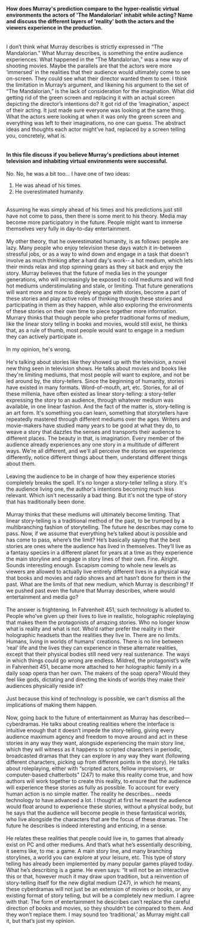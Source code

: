 <strong>How does Murray's prediction compare to the hyper-realistic virtual environments the actors of 'The Mandalorian' inhabit while acting? Name and discuss the different layers of 'reality' both the actors and the viewers experience in the production.</strong>
<br />
<br />
<br />
I don’t think what Murray describes is strictly expressed in “The Mandalorian.” What Murray describes, is something the entire audience experiences. What happened in the “The Mandalorian,” was a new way of shooting movies. Maybe the parallels are that the actors were more ‘immersed’ in the realities that their audience would ultimately come to see on-screen. They could see what their director wanted them to see. I think the limitation in Murray’s argument, and likening his argument to the set of “The Mandalorian,” is the lack of consideration for the imagination. What did getting rid of the green screen and replacing it with an actual screen depicting the director’s intentions do? It got rid of the ‘imagination,’ aspect of their acting. It just made sure everyone was looking at the same thing. What the actors were looking at when it was only the green screen and everything was left to their imaginations, no one can guess. The abstract ideas and thoughts each actor might’ve had, replaced by a screen telling you, concretely, what is.
<br />
<br />
<br />
<strong>In this file discuss if you believe Murray's predictions about internet television and inhabiting virtual environments were successful.</strong>
<br />
<br />
No.
No, he was a bit too... I have one of two ideas:
1) He was ahead of his times.
2) He overestimated humanity.
<br />
Assuming he was simply ahead of his times and his predictions just still have not come to pass, then there is some merit to his theory. Media may become more participatory in the future. People might want to immerse themselves very fully in day-to-day entertainment.
<br />
<br />
My other theory, that he overestimated humanity, is as follows: people are lazy. Many people who enjoy television these days watch it in-between stressful jobs, or as a way to wind down and engage in a task that doesn't involve as much thinking after a hard day's work-- a hot medium, which lets their minds relax and stop spinning gears as they sit back and enjoy the story. Murray believes that the future of media lies in the younger generations, who will increasingly be exposed to cold mediums and will find hot mediums understimulating and stale, or limiting. That future generations will want more and more to deeply engage with stories, become a part of these stories and play active roles of thinking through these stories and participating in them as they happen, while also exploring the environments of these stories on their own time to piece together more information. Murrary thinks that though people who prefer traditional forms of medium, like the linear story telling in books and movies, would still exist, he thinks that, as a rule of thumb, most people would want to engage in a medium they can actively participate in.
<br />
<br />
In my opinion, he's wrong.
<br />
<br />
He's talking about stories like they showed up with the television, a novel new thing seen in television shows. He talks about movies and books like they're limiting mediums, that most people will want to explore, and not be led around by, the story-tellers. Since the beginning of humanity, stories have existed in many formats. Word-of-mouth, art, etc. Stories, for all of these millenia, have often existed as linear story-telling: a story-teller expressing the story to an audience, through whatever medium was available, in one linear fashion. And the fact of the matter is, story-telling is an art form. It's something you can learn, something that storytellers have repeatedly mastered through different mediums over the ages. Writers and movie-makers have studied many years to be good at what they do, to weave a story that dazzles the senses and transports their audience to different places. The beauty in that, is imagination. Every member of the audience already experiences any one story in a multitude of different ways. We're all different, and we'll all perceive the stories we experience differently, notice different things about them, understand different things about them.
<br />
<br />
Leaving the audience to be in charge of how they experience stories completely breaks the spell. It's no longer a story-teller telling a story. It's the audience living one, the author's intentions becoming much less relevant. Which isn't necessarily a bad thing. But it's not the type of story that has traditionally been done.
<br />
<br />
Murray thinks that these mediums will ultimately become limiting. That linear story-telling is a traditional method of the past, to be trumped by a multibranching fashion of storytelling. The future he describes may come to pass. Now, if we assume that everything he’s talked about is possible and has come to pass, where’s the limit? He’s basically saying that the best stories are ones where the audience has lived in themselves. They’ll live as a fantasy species in a different planet for years at a time as they experience the main storyline and engage in story lines of their own. Fine. Alright. Sounds interesting enough. Escapism coming to whole new levels as viewers are allowed to actually live entirely different lives in a physical way that books and movies and radio shows and art hasn’t done for them in the past. What are the limits of that new medium, which Murray is describing? If we pushed past even the future that Murray describes, where would entertainment and media go?
<br />
<br />
The answer is frightening. In Fahrenheit 451, such technology is alluded to. People who’ve given up their lives to live in realistic, holographic roleplaying that makes them the protagonists of amazing stories. Who no longer know what is reality and what is not. Who’d rather prefer the reality in their holographic headsets than the realities they live in. There are no limits. Humans, living in worlds of humans’ creations. There is no line between ‘real’ life and the lives they can experience in these alternate realities, except that their physical bodies still need very real sustenance. The ways in which things could go wrong are endless. Mildred, the protagonist’s wife in Fahrenheit 451, became more attached to her holographic family in a daily soap opera than her own. The makers of the soap opera? Would they feel like gods, dictating and directing the kinds of worlds they make their audiences physically reside in?
<br />
<br />
Just because this kind of technology is possible, we can’t dismiss all the implications of making them happen.
<br />
<br />
Now, going back to the future of entertainment as Murray has described— cyberdramas. He talks about creating realities where the interface is intuitive enough that it doesn’t impede the story-telling, giving every audience maximum agency and freedom to move around and act in these stories in any way they want, alongside experiencing the main story line, which they will witness as it happens to scripted characters in periodic, broadcasted dramas that they can explore in any way they want (following different characters, picking up from different points in the story). He talks about roleplaying, either with “scripted actors, fellow improvisers, or computer-based chatterbots” (247) to make this reality come true, and how authors will work together to create this reality, to ensure that the audience will experience these stories as fully as possible. To account for every human action is no simple matter. The reality he describes… needs technology to have advanced a lot. I thought at first he meant the audience would float around to experience these stories, without a physical body, but he says that the audience will become people in these fantastical worlds, who live alongside the characters that are the focus of these dramas. The future he describes is indeed interesting and enticing, in a sense.
<br />
<br />
He relates these realities that people could live in, to games that already exist on PC and other mediums. And that’s what he’s essentially describing, it seems like, to me: a game. A main story line, and many branching storylines, a world you can explore at your leisure, etc. This type of story telling has already been implemented by many popular games played today. What he’s describing is a game. He even says: “It will not be an interactive this or that, however much it may draw upon tradition, but a reinvention of story-telling itself for the new digital medium (247), in which he means, these cyberdramas will not just be an extension of movies or books, or any existing format of story telling, but will be a completely new medium. I agree with that. The form of entertainment he describes can’t replace the careful direction of books and movies, so they shouldn’t be compared to them. And they won’t replace them. I may sound too ‘traditional,’ as Murray might call it, but that’s just my opinion.
